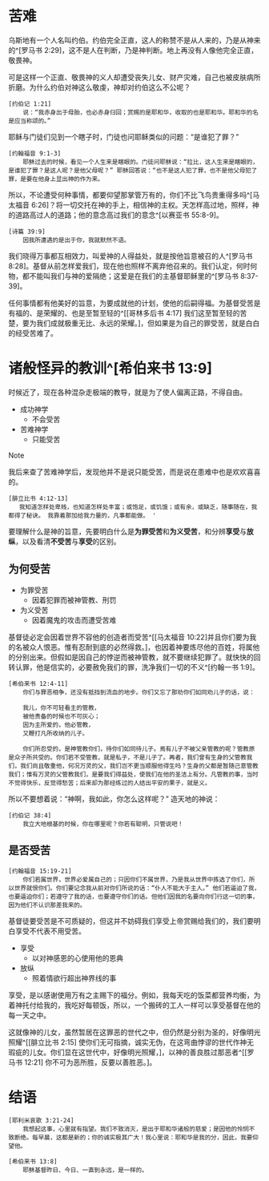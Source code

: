 # 苦难

乌斯地有一个人名叫约伯。约伯完全正直，这人的称赞不是从人来的，乃是从神来的^[罗马书 2:29]，这不是人在判断，乃是神判断。地上再没有人像他完全正直，敬畏神。

可是这样一个正直、敬畏神的义人却遭受丧失儿女、财产灾难，自己也被皮肤病所折磨。为什么约伯对神这么敬虔，神却对约伯这么不公呢？

    [约伯记 1:21]
        说：“我赤身出于母胎，也必赤身归回；赏赐的是耶和华，收取的也是耶和华。耶和华的名是应当称颂的。”

耶稣与门徒们见到一个瞎子时，门徒也问耶稣类似的问题：“是谁犯了罪？”

    [约翰福音 9:1-3]
        耶稣过去的时候，看见一个人生来是瞎眼的。门徒问耶稣说：“拉比，这人生来是瞎眼的，是谁犯了罪？是这人呢？是他父母呢？” 耶稣回答说：“也不是这人犯了罪，也不是他父母犯了罪，是要在他身上显出神的作为来。

所以，不论遭受何种事情，都要仰望那掌管万有的，你们不比飞鸟贵重得多吗^[马太福音 6:26]？将一切交托在神的手上，相信神的主权。天怎样高过地，照样，神的道路高过人的道路；他的意念高过我们的意念^[以赛亚书 55:8-9]。

    [诗篇 39:9]
        因我所遭遇的是出于你，我就默然不语。

我们晓得万事都互相效力，叫爱神的人得益处，就是按他旨意被召的人^[罗马书 8:28]。基督从前怎样爱我们，现在他也照样不离弃他召来的。我们认定，何时何物，都不能叫我们与神的爱隔绝；这爱是在我们的主基督耶稣里的^[罗马书 8:37-39]。

任何事情都有他美好的旨意，为要成就他的计划，使他的后嗣得福。为基督受苦是有福的、是荣耀的、也是至暂至轻的^[[哥林多后书 4:17] 我们这至暂至轻的苦楚，要为我们成就极重无比、永远的荣耀。]，但如果是为自己的罪受苦，就是白白的经受苦难了。

# 诸般怪异的教训^[希伯来书 13:9]

时候近了，现在各种混杂走极端的教导，就是为了使人偏离正路，不得自由。

- 成功神学
    - 不会受苦
- 苦难神学
    - 只能受苦

> [!NOTE]
> 我后来查了苦难神学后，发现他并不是说只能受苦，而是说在患难中也是欢欢喜喜的。
>
> ```
>[腓立比书 4:12-13]
>    我知道怎样处卑贱，也知道怎样处丰富；或饱足，或饥饿；或有余，或缺乏，随事随在，我都得了秘诀。 我靠着那加给我力量的，凡事都能做。 '
> ```

要理解什么是神的旨意，先要明白什么是**为罪受苦**和**为义受苦**，和分辨**享受**与**放纵**，以及看清**不受苦**与**享受**的区别。

## 为何受苦

- 为罪受苦
    - 因着犯罪而被神管教、刑罚
- 为义受苦
    - 因着魔鬼的攻击而遭受苦难

基督徒必定会因着世界不容他的创造者而受苦^[[马太福音 10:22]并且你们要为我的名被众人恨恶。惟有忍耐到底的必然得救。]，也因着神要炼尽他的百姓，将属他的分别出来。但假如是因自己的悖逆而被神管教，就不要继续犯罪了。就快快的回转认罪，他是信实的，必要赦免我们的罪，洗净我们一切的不义^[约翰一书 1:9]。

    [希伯来书 12:4-11]
        你们与罪恶相争，还没有抵挡到流血的地步。你们又忘了那劝你们如同劝儿子的话，说：
    
        我儿，你不可轻看主的管教，
        被他责备的时候也不可灰心；
        因为主所爱的，他必管教，
        又鞭打凡所收纳的儿子。
        
        你们所忍受的，是神管教你们，待你们如同待儿子。焉有儿子不被父亲管教的呢？管教原是众子所共受的。你们若不受管教，就是私子，不是儿子了。再者，我们曾有生身的父管教我们，我们尚且敬重他，何况万灵的父，我们岂不更当顺服他得生吗？生身的父都是暂随己意管教我们；惟有万灵的父管教我们，是要我们得益处，使我们在他的圣洁上有分。凡管教的事，当时不觉得快乐，反觉得愁苦；后来却为那经练过的人结出平安的果子，就是义。

所以不要想着说：“神啊，我如此，你怎么这样呢？” 造天地的神说：

    [约伯记 38:4]
        我立大地根基的时候，你在哪里呢？你若有聪明，只管说吧！

## 是否受苦

    [约翰福音 15:19-21]
        你们若属世界，世界必爱属自己的；只因你们不属世界，乃是我从世界中拣选了你们，所以世界就恨你们。你们要记念我从前对你们所说的话：“仆人不能大于主人。” 他们若逼迫了我，也要逼迫你们；若遵守了我的话，也要遵守你们的话。但他们因我的名要向你们行这一切的事，因为他们不认识那差我来的。

基督徒要受苦是不可质疑的，但这并不妨碍我们享受上帝赏赐给我们的，我们要明白享受不代表不用受苦。

- 享受
    - 以对神感恩的心使用他的恩典
- 放纵
    - 照着情欲行超出神界线的事

享受，是以感谢使用万有之主赐下的福分。例如，我每天吃的饭菜都营养均衡，为着神托付给我的，我吃好每顿饭，所以，一个搬砖的工人一样可以享受基督在他的每一天之中。

这就像神的儿女，虽然暂居在这罪恶的世代之中，但仍然是分别为圣的，好像明光照耀^[[腓立比书 2:15] 使你们无可指摘，诚实无伪，在这弯曲悖谬的世代作神无瑕疵的儿女。你们显在这世代中，好像明光照耀，]，以神的善良胜过那恶者^[[罗马书 12:21] 你不可为恶所胜，反要以善胜恶。]。

# 结语

    [耶利米哀歌 3:21-24]
        我想起这事，心里就有指望。我们不致消灭，是出于耶和华诸般的慈爱；是因他的怜悯不致断绝。每早晨，这都是新的；你的诚实极其广大！我心里说：耶和华是我的分，因此，我要仰望他。

    [希伯来书 13:8]
        耶稣基督昨日、今日、一直到永远，是一样的。
